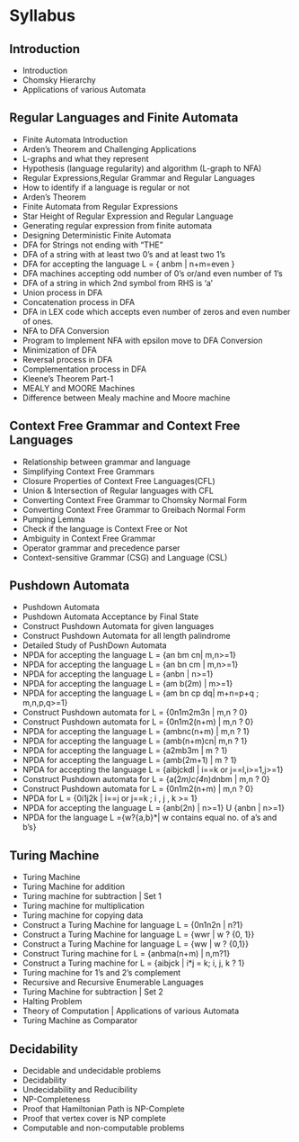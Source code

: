 # Syllabus

## Introduction

- Introduction
- Chomsky Hierarchy
- Applications of various Automata

## Regular Languages and Finite Automata

- Finite Automata Introduction
- Arden’s Theorem and Challenging Applications
- L-graphs and what they represent
- Hypothesis (language regularity) and algorithm (L-graph to NFA)
- Regular Expressions,Regular Grammar and Regular Languages
- How to identify if a language is regular or not
- Arden’s Theorem
- Finite Automata from Regular Expressions
- Star Height of Regular Expression and Regular Language
- Generating regular expression from finite automata
- Designing Deterministic Finite Automata
- DFA for Strings not ending with “THE”
- DFA of a string with at least two 0’s and at least two 1’s
- DFA for accepting the language L = { anbm | n+m=even }
- DFA machines accepting odd number of 0’s or/and even number of 1’s
- DFA of a string in which 2nd symbol from RHS is ‘a’
- Union process in DFA
- Concatenation process in DFA
- DFA in LEX code which accepts even number of zeros and even number of ones.
- NFA to DFA Conversion
- Program to Implement NFA with epsilon move to DFA Conversion
- Minimization of DFA
- Reversal process in DFA
- Complementation process in DFA
- Kleene’s Theorem Part-1
- MEALY and MOORE Machines
- Difference between Mealy machine and Moore machine

## Context Free Grammar and Context Free Languages

- Relationship between grammar and language
- Simplifying Context Free Grammars
- Closure Properties of Context Free Languages(CFL)
- Union & Intersection of Regular languages with CFL
- Converting Context Free Grammar to Chomsky Normal Form
- Converting Context Free Grammar to Greibach Normal Form
- Pumping Lemma
- Check if the language is Context Free or Not
- Ambiguity in Context Free Grammar
- Operator grammar and precedence parser
- Context-sensitive Grammar (CSG) and Language (CSL)

## Pushdown Automata

- Pushdown Automata
- Pushdown Automata Acceptance by Final State
- Construct Pushdown Automata for given languages
- Construct Pushdown Automata for all length palindrome
- Detailed Study of PushDown Automata
- NPDA for accepting the language L = {an bm cn| m,n>=1}
- NPDA for accepting the language L = {an bn cm | m,n>=1}
- NPDA for accepting the language L = {anbn | n>=1}
- NPDA for accepting the language L = {am b(2m) | m>=1}
- NPDA for accepting the language L = {am bn cp dq| m+n=p+q ; m,n,p,q>=1}
- Construct Pushdown automata for L = {0n1m2m3n | m,n ? 0}
- Construct Pushdown automata for L = {0n1m2(n+m) | m,n ? 0}
- NPDA for accepting the language L = {ambnc(n+m) | m,n ? 1}
- NPDA for accepting the language L = {amb(n+m)cn| m,n ? 1}
- NPDA for accepting the language L = {a2mb3m | m ? 1}
- NPDA for accepting the language L = {amb(2m+1) | m ? 1}
- NPDA for accepting the language L = {aibjckdl | i==k or j==l,i>=1,j>=1}
- Construct Pushdown automata for L = {a(2*m)c(4*n)dnbm | m,n ? 0}
- Construct Pushdown automata for L = {0n1m2(n+m) | m,n ? 0}
- NPDA for L = {0i1j2k | i==j or j==k ; i , j , k >= 1}
- NPDA for accepting the language L = {anb(2n) | n>=1} U {anbn | n>=1}
- NPDA for the language L ={w?{a,b}*| w contains equal no. of a’s and b’s}

## Turing Machine

- Turing Machine
- Turing Machine for addition
- Turing machine for subtraction | Set 1
- Turing machine for multiplication
- Turing machine for copying data
- Construct a Turing Machine for language L = {0n1n2n | n?1}
- Construct a Turing Machine for language L = {wwr | w ? {0, 1}}
- Construct a Turing Machine for language L = {ww | w ? {0,1}}
- Construct Turing machine for L = {anbma(n+m) | n,m?1}
- Construct a Turing machine for L = {aibjck | i*j = k; i, j, k ? 1}
- Turing machine for 1’s and 2’s complement
- Recursive and Recursive Enumerable Languages
- Turing Machine for subtraction | Set 2
- Halting Problem
- Theory of Computation | Applications of various Automata
- Turing Machine as Comparator

## Decidability

- Decidable and undecidable problems
- Decidability
- Undecidability and Reducibility
- NP-Completeness
- Proof that Hamiltonian Path is NP-Complete
- Proof that vertex cover is NP complete
- Computable and non-computable problems
